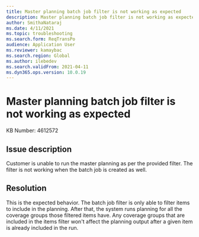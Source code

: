 ```yaml
---
title: Master planning batch job filter is not working as expected
description: Master planning batch job filter is not working as expected
author: SmithaNataraj
ms.date: 4/11/2021
ms.topic: troubleshooting
ms.search.form: ReqTransPo
audience: Application User
ms.reviewer: kamaybac
ms.search.region: Global
ms.author: ilebedev
ms.search.validFrom: 2021-04-11
ms.dyn365.ops.version: 10.0.19
---
```


# Master planning batch job filter is not working as expected

KB Number: 4612572

## Issue description

<!-- KFM: This issue description is not clear. Please revise in a way that addresses the general reader rather than referring to particular customer case. -->

Customer is unable to run the master planning as per the provided filter. The filter is not working when the batch job is created as well.

## Resolution

This is the expected behavior. The batch job filter is only able to filter items to include in the planning. After that, the system runs planning for all the coverage groups those filtered items have. Any coverage groups that are included in the items filter won't affect the planning output after a given item is already included in the run.
